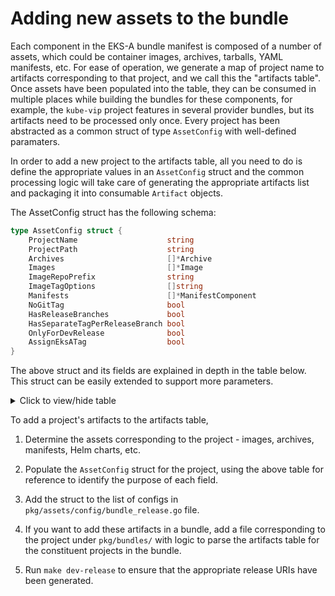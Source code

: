 # Adding new assets to the bundle

Each component in the EKS-A bundle manifest is composed of a number of assets, which could be container images, archives, tarballs, YAML manifests, etc. For ease of operation, we generate a map of project name to artifacts corresponding to that project, and we call this the "artifacts table". Once assets have been populated into the table, they can be consumed in multiple places while building the bundles for these components, for example, the `kube-vip` project features in several provider bundles, but its artifacts need to be processed only once. Every project has been abstracted as a common struct of type `AssetConfig` with well-defined paramaters.

In order to add a new project to the artifacts table, all you need to do is define the appropriate values in an `AssetConfig` struct and the common processing logic will take care of generating the appropriate artifacts list and packaging it into consumable `Artifact` objects.

The AssetConfig struct has the following schema:

```Go
type AssetConfig struct {
	ProjectName                    string
	ProjectPath                    string
	Archives                       []*Archive
	Images                         []*Image
	ImageRepoPrefix                string
	ImageTagOptions                []string
	Manifests                      []*ManifestComponent
	NoGitTag                       bool
	HasReleaseBranches             bool
	HasSeparateTagPerReleaseBranch bool
	OnlyForDevRelease              bool
	AssignEksATag                  bool
}
```

The above struct and its fields are explained in depth in the table below. This struct can be easily extended to support more parameters.

<details>
<summary>Click to view/hide table</summary>

| Parameter | Description |
| :---: | :---: |
| **AssetConfig** |
| `ProjectName` | Name of the project. This is used as the key for the project's entry in the table |
| `ProjectPath` | Path of the project in the build-tooling repo. Usually takes the form `projects/<org>/<repo>` |
| `Archives` | List of archives corresponding to the project. These could be OS or kernel images, tarballs, etc. Refer below for `Archive` struct field expansion |
| `Images` | List of container images corresponding to the project. Refer below for `Image` struct field expansion |
| `ImageRepoPrefix` | Prefix for the image name in the ECR URI. Usually corresponds to the projects's GitHub org or repository name |
| `ImageTagOptions` | List of elements required to construct the image tag for this image. Can only contain `gitTag`, `projectPath`, `eksDReleaseChannel`, `eksDReleaseNumber` and/or `kubeVersion` |
| `Manifests` | List of manifests corresponding to the project. Refer below for `ManifestComponent` struct field expansion |
| `NoGitTag` | Denotes that this project does not have a git tag |
| `HasReleaseBranches` | Denotes that this project is release-branched |
| `HasSeparateTagPerReleaseBranch` | Denotes that this project has separate git tags for each release branch |
| `OnlyForDevRelease` | Denotes that this project's artifacts should be packaged only for dev release |
| `AssignEksATag` | Denotes that the tags for this project's images should align with EKS-A CLI tag |
| **Archive** |
| `Name` | Name of the archive |
| `Format` | Format of the archive, i.e., OSImage, tarball, kernel archive, etc. |
| `OSName` | Operating system corresponding to OS image archives |
| **Image** |
| `AssetName` | Asset name override for the image component. If not provided, the repository name is used |
| `RepoName` | Name of the image. This is prefixed with `ImageRepoPrefix` to form the fully-qualified repository name |
| `TrimEksAPrefix` | Denotes that the `eks-anywhere` prefix needs to be trimmed from the name of the image |
| `ImageTagConfiguration` |  |
| **ImageTagConfiguration** |
| `NonProdSourceImageTagFormat` | Source image tag format for dev and staging releases |
| `ProdSourceImageTagFormat` | Source image tag format for prod releases` |
| `ReleaseImageTagFormat` | Release image tag format for dev, staging and prod releases |
| **ManifestComponent** |
| `Name` | Name of the manifest component |
| `ReleaseManifestPrefix` | Manifest prefix override for release. If not specified, the name of the project is used |
| `ManifestFiles` | List of manifest filenames corresponding to this manifest component |
| `NoVersionSuffix` | Denotes that the path to the manifest does not contain the project's Git/tracking version as the suffix |

</details>

To add a project's artifacts to the artifacts table,
1. Determine the assets corresponding to the project - images, archives, manifests, Helm charts, etc.

2. Populate the `AssetConfig` struct for the project, using the above table for reference to identify the purpose of each field.

3. Add the struct to the list of configs in `pkg/assets/config/bundle_release.go` file.

4. If you want to add these artifacts in a bundle, add a file corresponding to the project under `pkg/bundles/` with logic to parse the artifacts table for the constituent projects in the bundle.

5. Run `make dev-release` to ensure that the appropriate release URIs have been generated.
